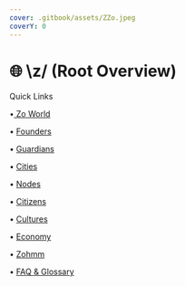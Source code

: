 ```yaml
---
cover: .gitbook/assets/ZZo.jpeg
coverY: 0
---
```


# 🌐 \z/ (Root Overview)

Quick Links

•[ Zo World](zo-world.md)

• [Founders](founders.md)

• [Guardians](zohmm/zo-protocol/guardians.md)

• [Cities](cities/)

• [Nodes](zo-nodes/)

• [Citizens](citizens/)

• [Cultures](cultures/)

• [Economy](economy.md)

• [Zohmm](zohmm/)

• [FAQ & Glossary](faq-and-glossary.md)

